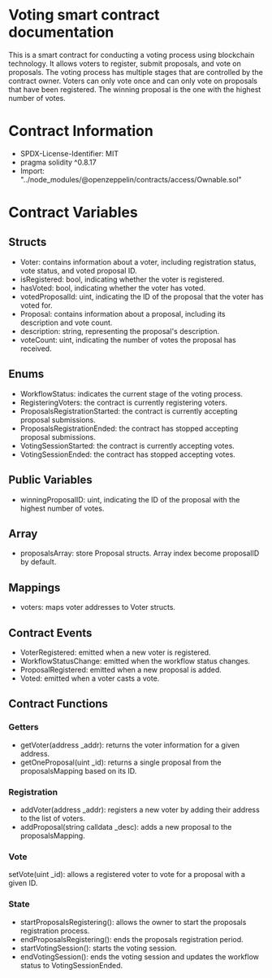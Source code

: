 # Voting smart contract documentation

This is a smart contract for conducting a voting process using blockchain technology. It allows voters to register, submit proposals, and vote on proposals. The voting process has multiple stages that are controlled by the contract owner. Voters can only vote once and can only vote on proposals that have been registered. The winning proposal is the one with the highest number of votes.

# Contract Information

* SPDX-License-Identifier: MIT
* pragma solidity ^0.8.17
* Import: "../node_modules/@openzeppelin/contracts/access/Ownable.sol"

# Contract Variables

## Structs

* Voter: contains information about a voter, including registration status, vote status, and voted proposal ID.
* isRegistered: bool, indicating whether the voter is registered.
* hasVoted: bool, indicating whether the voter has voted.
* votedProposalId: uint, indicating the ID of the proposal that the voter has voted for.
* Proposal: contains information about a proposal, including its description and vote count.
* description: string, representing the proposal's description.
* voteCount: uint, indicating the number of votes the proposal has received.

## Enums

* WorkflowStatus: indicates the current stage of the voting process.
* RegisteringVoters: the contract is currently registering voters.
* ProposalsRegistrationStarted: the contract is currently accepting proposal submissions.
* ProposalsRegistrationEnded: the contract has stopped accepting proposal submissions.
* VotingSessionStarted: the contract is currently accepting votes.
* VotingSessionEnded: the contract has stopped accepting votes.

## Public Variables

* winningProposalID: uint, indicating the ID of the proposal with the highest number of votes.

## Array
* proposalsArray: store Proposal structs. Array index become proposalID by default.

## Mappings

* voters: maps voter addresses to Voter structs.

## Contract Events

* VoterRegistered: emitted when a new voter is registered.
* WorkflowStatusChange: emitted when the workflow status changes.
* ProposalRegistered: emitted when a new proposal is added.
* Voted: emitted when a voter casts a vote.

## Contract Functions

### Getters

* getVoter(address _addr): returns the voter information for a given address.
* getOneProposal(uint _id): returns a single proposal from the proposalsMapping based on its ID.

### Registration

* addVoter(address _addr): registers a new voter by adding their address to the list of voters.
* addProposal(string calldata _desc): adds a new proposal to the proposalsMapping.

### Vote

setVote(uint _id): allows a registered voter to vote for a proposal with a given ID.

### State

* startProposalsRegistering(): allows the owner to start the proposals registration process.
* endProposalsRegistering(): ends the proposals registration period.
* startVotingSession(): starts the voting session.
* endVotingSession(): ends the voting session and updates the workflow status to VotingSessionEnded.

